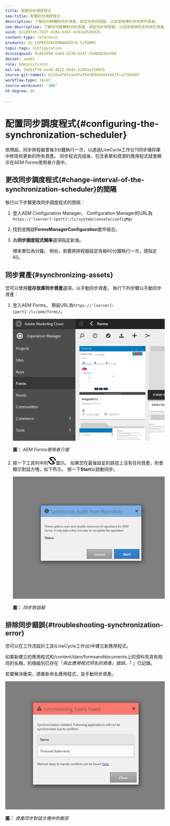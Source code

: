 ```yaml
---
title: 配置同步調度程式
seo-title: 配置同步調度程式
description: 了解如何移轉和同步資產、設定同步排程器，以及使用資料夾來排列資產。
seo-description: 了解如何移轉和同步資產、設定同步排程器，以及使用資料夾來排列資產。
uuid: b2c89feb-2947-418a-b343-4c01e453602b
content-type: reference
products: SG_EXPERIENCEMANAGER/6.5/FORMS
topic-tags: Configuration
discoiquuid: 8c8b1998-eab4-4230-b24f-5e96883ba599
docset: aem65
role: Administrator
exl-id: 34db1f76-ee40-4612-85da-22041e7560fb
source-git-commit: b220adf6fa3e9faf94389b9a9416b7fca2f89d9d
workflow-type: tm+mt
source-wordcount: '306'
ht-degree: 0%

---
```


# 配置同步調度程式{#configuring-the-synchronization-scheduler}

依預設，同步排程器會每3分鐘執行一次，以透過LiveCycle工作台11同步儲存庫中修改和更新的所有資產。 同步程式完成後，包含表單和資源的應用程式就會顯示在AEM Forms使用者介面中。

## 更改同步調度程式{#change-interval-of-the-synchronization-scheduler}的間隔

執行以下步驟更改同步調度程式的間隔：

1. 登入AEM Configuration Manager。 Configuration Manager的URL為`https://'[server]:[port]'/lc/system/console/configMgr`

1. 找到並開啟&#x200B;**FormsManagerConfiguration**&#x200B;套件組合。

1. 為&#x200B;**同步調度程式頻率**&#x200B;選項指定新值。

   頻率單位為分鐘。 例如，若要將排程器設定為每60分鐘執行一次，請指定60。

## 同步資產{#synchronizing-assets}

您可以使用&#x200B;**從存放庫同步資產**&#x200B;選項，以手動同步資產。 執行下列步驟以手動同步資產：

1. 登入AEM Forms。 預設URL為`https://'[server]:[port]'/lc/aem/forms/`。

   ![AEM Forms使用者介面](assets/aem_forms_ui.png)

   **圖：** *AEM Forms使用者介面*

1. 按一下工具列中的![aem6forms_sync](assets/aem6forms_sync.png)圖示。 如果您在最後設定的路徑上沒有任何資產，則會顯示對話方塊，如下所示。 按一下&#x200B;**Start**&#x200B;以啟動同步。

   ![同步對話框](assets/migrate-and-syncronize.png)

   **圖：** *同步對話框*

## 排除同步錯誤{#troubleshooting-synchronization-error}

您可以在工作流設計工具(LiveCycle工作台)中建立新應用程式。

如果新建立的應用程式和/content/dam/formsanddocuments上的資料夾具有相同的名稱，則根級別已存在「*與此應用程式同名的資產」錯誤。*「 」已記錄。

若要解決衝突，請重新命名應用程式，並手動同步資產。

![資產同步對話方塊中的衝突](assets/sync-conflict.png)

**圖：** *資產同步對話方塊中的衝突*
